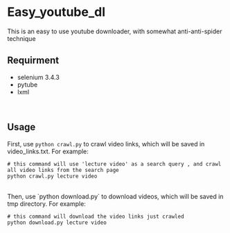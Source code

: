 # Easy_youtube_dl
This is an easy to use youtube downloader, with somewhat anti-anti-spider technique
<br>

## Requirment
* selenium 3.4.3
* pytube
* lxml
<br>

## Usage
First, use `python crawl.py` to crawl video links, which will be saved in video_links.txt. For example:

    # this command will use 'lecture video' as a search query , and crawl all video links from the search page
    python crawl.py lecture video
<br>
Then, use `python download.py` to download videos, which will be saved in tmp directory. For example:

    # this command will download the video links just crawled
    python download.py lecture video
<br>
